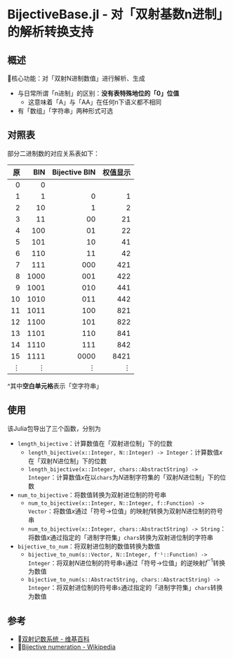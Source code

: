 <!-- ⚠️该文件由 `BijectiveBase.ipynb` 自动生成于 2024-01-31T15:34:08.485，无需手动修改 -->
# BijectiveBase.jl - 对「双射基数n进制」的解析转换支持

## 概述

🎯核心功能：对「双射N进制数值」进行解析、生成

- 与日常所谓「n进制」的区别：**没有表特殊地位的「0」位值**
  - 这意味着「A」与「AA」在任何n下语义都不相同
- 有「数组」「字符串」两种形式可选

## 对照表

部分二进制数的对应关系表如下：

| 原 | BIN | Bijective BIN | 权值显示 |
| ---: | ---: | ---: | ---: |
| 0 | 0 |  |  |
| 1 | 1 | 0 | 1 |
| 2 | 10 | 1 | 2 |
| 3 | 11 | 00 | 21 |
| 4 | 100 | 01 | 22 |
| 5 | 101 | 10 | 41 |
| 6 | 110 | 11 | 42 |
| 7 | 111 | 000 | 421 |
| 8 | 1000 | 001 | 422 |
| 9 | 1001 | 010 | 441 |
| 10 | 1010 | 011 | 442 |
| 11 | 1011 | 100 | 821 |
| 12 | 1100 | 101 | 822 |
| 13 | 1101 | 110 | 841 |
| 14 | 1110 | 111 | 842 |
| 15 | 1111 | 0000 | 8421 |
| $\vdots$ | $\vdots$ | $\vdots$ | $\vdots$ |

^其中**空白单元格**表示「空字符串」

## 使用

该Julia包导出了三个函数，分别为

- `length_bijective`：计算数值在「双射进位制」下的位数
  - `length_bijective(x::Integer, N::Integer) -> Integer`：计算数值$x$在「双射$N$进位制」下的位数
  - `length_bijective(x::Integer, chars::AbstractString) -> Integer`：计算数值$x$在以`chars`为$N$进制字符集的「双射$N$进位制」下的位数
- `num_to_bijective`：将数值转换为双射进位制的符号串
  - `num_to_bijective(x::Integer, N::Integer, f::Function) -> Vector`：将数值$x$通过「符号→位值」的映射$f$转换为双射$N$进位制的符号串
  - `num_to_bijective(x::Integer, chars::AbstractString) -> String`：将数值$x$通过指定的「进制字符集」`chars`转换为双射进位制的字符串
- `bijective_to_num`：将双射进位制的数值转换为数值
  - `bijective_to_num(s::Vector, N::Integer, f⁻¹::Function) -> Integer`：将双射$N$进位制的符号串`s`通过「符号→位值」的逆映射$f^{-1}$转换为数值
  - `bijective_to_num(s::AbstractString, chars::AbstractString) -> Integer`：将双射进位制的符号串`s`通过指定的「进制字符集」`chars`转换为数值

## 参考

- 🔗[双射记数系统 - 维基百科](https://zh.wikipedia.org/wiki/%E9%9B%99%E5%B0%84%E8%A8%98%E6%95%B8)
- 🔗[Bijective numeration - Wikipedia](https://en.wikipedia.org/wiki/Bijective_numeration)

